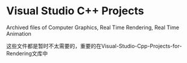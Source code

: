 # Visual Studio C++ Projects
Archived files of Computer Graphics, Real Time Rendering, Real Time Animation



这些文件都是暂时不太需要的，重要的在Visual-Studio-Cpp-Projects-for-Rendering文库中


